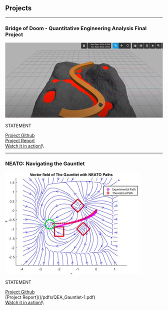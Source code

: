## Projects

---

### Bridge of Doom - Quantitative Engineering Analysis Final Project

<img src="images/bridgeofdoomThumbnail.PNG?raw=true"/>

STATEMENT

[Project Github](https://github.com/slkaplan/BridgeOfDoom-QEA-Spring-2020)\
[Project Report](/pdfs/BOD_writeup)\
[Watch it in action!](https://www.youtube.com/watch?v=pFaZ9D6f-rY)\


---

### NEATO: Navigating the Gauntlet

<img src="images/paths.JPG?raw=true"/>

STATEMENT

[Project Github](https://github.com/samjumjum/QEA_Final_Gauntlet)\
[Project Report]((/pdfs/QEA_Gauntlet-1.pdf)\
[Watch it in action!](https://www.youtube.com/watch?v=0D3JNF2A-vk&feature=youtu.be)\


